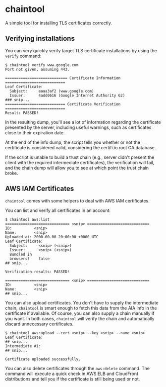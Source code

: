 # chaintool
A simple tool for installing TLS certificates correctly.

## Verifying installations

You can very quickly verify target TLS certificate installations by using the `verify` command:

```
$ chaintool verify www.google.com
Port not given, assuming 443.

============================ Certificate Information ===========================
Leaf Certificate:
  Subject:     eaaa3af2 (www.google.com)
  Issuer:      4add0616 (Google Internet Authority G2)
### snip...
=========================== Certificate Verification ===========================
Result: PASSED!
```

In the resulting dump, you'll see a lot of information regarding the certificate presented by the server, including useful warnings, such as certificates close to their expiration date.

At the end of the info dump, the script tells you whether or not the certificate is considered valid, considering the certifi.io root CA database.

If the script is unable to build a trust chain (e.g., server didn't present the client with the required intermediate certificates), the verification will fail, and the chain dump will allow you to see at which point the trust chain broke.

## AWS IAM Certificates

`chaintool` comes with some helpers to deal with AWS IAM certificates.

You can list and verify all certificates in an account:

```
$ chaintool aws:list
============================= <snip> ============================
ID:          <snip>
Name:        <snip>
Uploaded at: 2000-00-00 20:00:00 +0000 UTC
Leaf Certificate:
  Subject:     <snip> (<snip>)
  Issuer:      <snip> (<snip>)
  Bundled in
  browsers?    false
## snip...

Verification results: PASSED!

============================= <snip> ============================
ID:          <snip>
Name:        <snip>
## snip...
```

You can also upload certificates. You don't have to supply the intermediate chain, `chaintool` is smart enough to fetch this data from the AIA info in the certificate if available. Of course, you can also supply a chain manually if you want. In both cases, `chaintool` will verify the chain and automatically discard unnecessary certificates.

```
$ chaintool aws:upload --cert <snip> --key <snip> --name <snip>
Leaf Certificate:
## snip...
Intermediate #1:
## snip...

Certificate uploaded successfully.
```

You can also delete certificates through the `aws:delete` command. The command will execute a quick check in AWS ELB and CloudFront distributions and tell you if the certificate is still being used or not.
